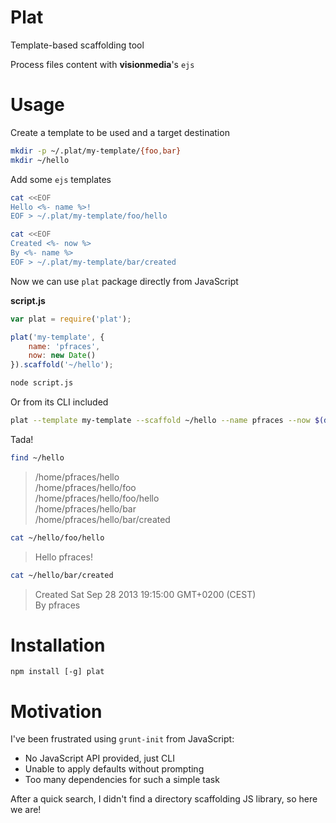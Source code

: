 # Plat

Template-based scaffolding tool

Process files content with **visionmedia**'s `ejs`

# Usage

Create a template to be used and a target destination

```sh
mkdir -p ~/.plat/my-template/{foo,bar}
mkdir ~/hello
```

Add some `ejs` templates

```sh
cat <<EOF
Hello <%- name %>!
EOF > ~/.plat/my-template/foo/hello
```

```sh
cat <<EOF
Created <%- now %>
By <%- name %>
EOF > ~/.plat/my-template/bar/created
 ```

Now we can use `plat` package directly from JavaScript

**script.js**

```js
var plat = require('plat');

plat('my-template', {
    name: 'pfraces',
    now: new Date()
}).scaffold('~/hello');
```

```sh
node script.js
```

Or from its CLI included

```sh
plat --template my-template --scaffold ~/hello --name pfraces --now $(date)
```

Tada!

```sh
find ~/hello
```

> /home/pfraces/hello  
  /home/pfraces/hello/foo  
  /home/pfraces/hello/foo/hello  
  /home/pfraces/hello/bar  
  /home/pfraces/hello/bar/created

```sh
cat ~/hello/foo/hello
```

> Hello pfraces!

```sh
cat ~/hello/bar/created
```

> Created Sat Sep 28 2013 19:15:00 GMT+0200 (CEST)  
  By pfraces

# Installation

    npm install [-g] plat

# Motivation

I've been frustrated using `grunt-init` from JavaScript:

*   No JavaScript API provided, just CLI
*   Unable to apply defaults without prompting
*   Too many dependencies for such a simple task

After a quick search, I didn't find a directory scaffolding JS library, so here
we are!
